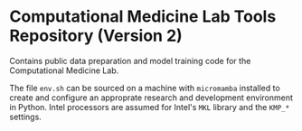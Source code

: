 Computational Medicine Lab Tools Repository (Version 2)
=======================================================

Contains public data preparation and model training code for the Computational
Medicine Lab.

The file `env.sh` can be sourced on a machine with `micromamba` installed to
create and configure an approprate research and development environment in
Python. Intel processors are assumed for Intel's `MKL` library and the `KMP_*`
settings.
